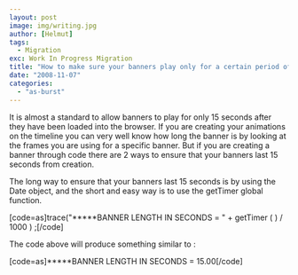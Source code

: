 ```yaml
---
layout: post
image: img/writing.jpg
author: [Helmut]
tags:
  - Migration
exc: Work In Progress Migration
title: "How to make sure your banners play only for a certain period of time"
date: "2008-11-07"
categories: 
  - "as-burst"
---
```


It is almost a standard to allow banners to play for only 15 seconds after they have been loaded into the browser. If you are creating your animations on the timeline you can very well know how long the banner is by looking at the frames you are using for a specific banner. But if you are creating a banner through code there are 2 ways to ensure that your banners last 15 seconds from creation.

The long way to ensure that your banners last 15 seconds is by using the Date object, and the short and easy way is to use the getTimer global function.

\[code=as\]trace("\*\*\*\*\*BANNER LENGTH IN SECONDS = " + getTimer ( ) / 1000 ) ;\[/code\]

The code above will produce something similar to :

\[code=as\]\*\*\*\*\*BANNER LENGTH IN SECONDS = 15.00\[/code\]
